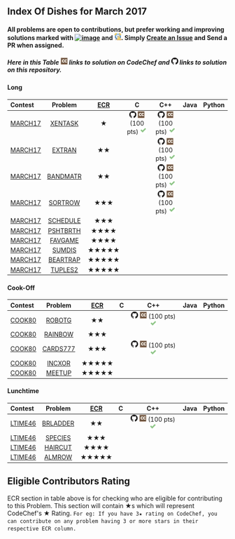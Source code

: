 ## Index Of Dishes for March 2017

#### All problems are open to contributions, but prefer working and improving solutions marked with [![image](../img/WA.png)](#) and [![image](../img/TLE.png)](#). Simply [Create an Issue](https://github.com/iiitv/ChefLib/issues/new) and Send a PR when assigned.

##### Here in this Table ![image](../img/CC.png) links to solution on CodeChef and ![image](../img/GH.png) links to solution on this repository.

<a name="long"></a>
#### Long

| Contest | Problem | [ECR](#ecr) | C | C++ | Java | Python |
|:--------------|:----------------:|:----------------:|:----------------:|:----------------:|:-----------------:|:-----------------:|
| [MARCH17](https://www.codechef.com/MARCH17) | [XENTASK](https://www.codechef.com/MARCH17/problems/XENTASK) | ★ | [![image](../img/GH.png)](MAR/MARCH17/XENTASK/XENTASK.c)  [![image](../img/CC.png)](https://www.codechef.com/viewsolution/13033268) (100 pts) [![image](../img/AC.png)](#) | [![image](../img/GH.png)](MAR/MARCH17/XENTASK/XENTASK.cpp)  [![image](../img/CC.png)](https://www.codechef.com/viewsolution/12973914) (100 pts) [![image](../img/AC.png)](#) | | |
| [MARCH17](https://www.codechef.com/MARCH17) | [EXTRAN](https://www.codechef.com/MARCH17/problems/EXTRAN) | ★★ | | [![image](../img/GH.png)](MAR/MARCH17/EXTRAN/EXTRAN.cpp)  [![image](../img/CC.png)](https://www.codechef.com/viewsolution/13034093) (100 pts) [![image](../img/AC.png)](#) | | |
| [MARCH17](https://www.codechef.com/MARCH17) | [BANDMATR](https://www.codechef.com/MARCH17/problems/BANDMATR) | ★★ | | [![image](../img/GH.png)](MAR/MARCH17/BANDMATR/BANDMATR.cpp)  [![image](../img/CC.png)](https://www.codechef.com/viewsolution/13030736) (100 pts) [![image](../img/AC.png)](#) | | |
| [MARCH17](https://www.codechef.com/MARCH17) | [SORTROW](https://www.codechef.com/MARCH17/problems/SORTROW) | ★★★ | | [![image](../img/GH.png)](MAR/MARCH17/SORTROW/SORTROW.cpp)  [![image](../img/CC.png)](https://www.codechef.com/viewsolution/12974751) (100 pts) [![image](../img/AC.png)](#) | | |
| [MARCH17](https://www.codechef.com/MARCH17) | [SCHEDULE](https://www.codechef.com/MARCH17/problems/SCHEDULE) | ★★★ | | | | |
| [MARCH17](https://www.codechef.com/MARCH17) | [PSHTBRTH](https://www.codechef.com/MARCH17/problems/PSHTBRTH) | ★★★★ | | | | |
| [MARCH17](https://www.codechef.com/MARCH17) | [FAVGAME](https://www.codechef.com/MARCH17/problems/FAVGAME) | ★★★★ | | | | |
| [MARCH17](https://www.codechef.com/MARCH17) | [SUMDIS](https://www.codechef.com/MARCH17/problems/SUMDIS) | ★★★★★ | | | | |
| [MARCH17](https://www.codechef.com/MARCH17) | [BEARTRAP](https://www.codechef.com/MARCH17/problems/BEARTRAP) | ★★★★★ | | | | |
| [MARCH17](https://www.codechef.com/MARCH17) | [TUPLES2](https://www.codechef.com/MARCH17/problems/TUPLES2) | ★★★★★ | | | | |

<a name="cook"></a>
#### Cook-Off

| Contest | Problem | [ECR](#ecr) | C | C++ | Java | Python |
|:--------------|:----------------:|:----------------:|:----------------:|:----------------:|:-----------------:|:-----------------:|
| [COOK80](https://www.codechef.com/COOK80) | [ROBOTG](https://www.codechef.com/COOK80/problems/ROBOTG) | ★★ | | [![image](../img/GH.png)](MAR/COOK80/ROBOTG/ROBOTG.cpp)  [![image](../img/CC.png)](https://www.codechef.com/viewsolution/13127553) (100 pts) [![image](../img/AC.png)](#) | | |
| [COOK80](https://www.codechef.com/COOK80) | [RAINBOW](https://www.codechef.com/COOK80/problems/RAINBOW) | ★★★ | | | | |
| [COOK80](https://www.codechef.com/COOK80) | [CARDS777](https://www.codechef.com/COOK80/problems/CARDS777) | ★★★ | | [![image](../img/GH.png)](MAR/COOK80/CARDS777/CARDS777.cpp)  [![image](../img/CC.png)](https://www.codechef.com/viewsolution/13129955) (100 pts) [![image](../img/AC.png)](#) | | |
| [COOK80](https://www.codechef.com/COOK80) | [INCXOR](https://www.codechef.com/COOK80/problems/INCXOR) | ★★★★★ | | | | |
| [COOK80](https://www.codechef.com/COOK80) | [MEETUP](https://www.codechef.com/COOK80/problems/MEETUP) | ★★★★★ | | | | |

<a name="ltime"></a>
#### Lunchtime

| Contest | Problem | [ECR](#ecr) | C | C++ | Java | Python |
|:--------------|:----------------:|:----------------:|:----------------:|:----------------:|:-----------------:|:-----------------:|
| [LTIME46](https://www.codechef.com/LTIME46) | [BRLADDER](https://www.codechef.com/LTIME46/problems/BRLADDER) | ★★ | | [![image](../img/GH.png)](MAR/LTIME46/BRLADDER/BRLADDER.cpp)  [![image](../img/CC.png)](https://www.codechef.com/viewsolution/13159851) (100 pts) [![image](../img/AC.png)](#) | | |
| [LTIME46](https://www.codechef.com/LTIME46) | [SPECIES](https://www.codechef.com/LTIME46/problems/SPECIES) | ★★★ | | | | |
| [LTIME46](https://www.codechef.com/LTIME46) | [HAIRCUT](https://www.codechef.com/LTIME46/problems/HAIRCUT) | ★★★★ | | | | |
| [LTIME46](https://www.codechef.com/LTIME46) | [ALMROW](https://www.codechef.com/LTIME46/problems/ALMROW) | ★★★★★ | | | | |


<a name="ecr"></a>
## Eligible Contributors Rating

ECR section in table above is for checking who are eligible for contributing to this Problem.
This section will contain ★s which will represent CodeChef's ★ Rating.
`For eg: If you have 3★ rating on CodeChef, you can contribute on any problem having 3 or more stars in their respective ECR column.`

